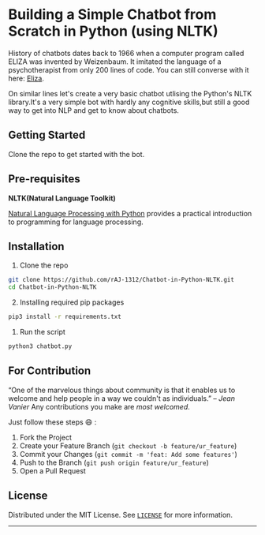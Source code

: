 # Building a Simple Chatbot from Scratch in Python (using NLTK)


History of chatbots dates back to 1966 when a computer program called ELIZA was invented by Weizenbaum. It imitated the language of a psychotherapist from only 200 lines of code. You can still converse with it here: [Eliza](http://psych.fullerton.edu/mbirnbaum/psych101/Eliza.htm?utm_source=ubisend.com&utm_medium=blog-link&utm_campaign=ubisend).

On similar lines let's create a very basic chatbot utlising the Python's NLTK library.It's a very simple bot with hardly any cognitive skills,but still a good way to get into NLP and get to know about chatbots.


<!-- GETTING STARTED -->
## Getting Started

Clone the repo to get started with the bot.


## Pre-requisites
**NLTK(Natural Language Toolkit)**

[Natural Language Processing with Python](http://www.nltk.org/book/) provides a practical introduction to programming for language processing.


## Installation
 
1. Clone the repo
```sh
git clone https://github.com/rAJ-1312/Chatbot-in-Python-NLTK.git
cd Chatbot-in-Python-NLTK
```
2. Installing required pip packages
```sh
pip3 install -r requirements.txt
```

1. Run the script
```sh
python3 chatbot.py
```


<!-- CONTRIBUTING -->
## For Contribution

“One of the marvelous things about community is that it enables us to welcome and help people in a way we couldn't as individuals.” – *Jean Vanier* 
Any contributions you make are _*most welcomed*_.

Just follow these steps :smile: : 
1. Fork the Project
2. Create your Feature Branch (`git checkout -b feature/ur_feature`)
3. Commit your Changes (`git commit -m 'feat: Add some features'`)
4. Push to the Branch (`git push origin feature/ur_feature`)
5. Open a Pull Request

<!-- LICENSE -->
## License

Distributed under the MIT License. See [`LICENSE`](./LICENSE) for more information.

****